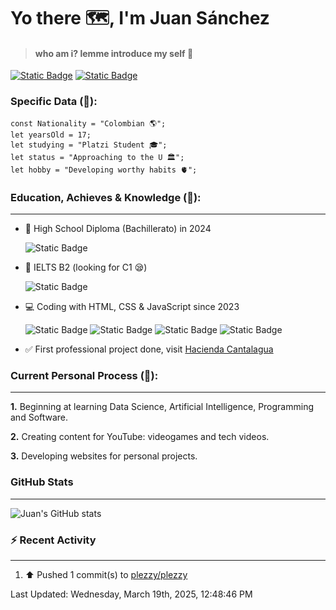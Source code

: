 # Yo there 🗺️, I'm Juan Sánchez
> #### who am i? lemme introduce my self 🫡


[![Static Badge](https://img.shields.io/badge/Plezzy-%23FF0000?style=for-the-badge&logo=youtube)](https://www.youtube.com/channel/UC1nW5nCh521CeDUNMLo5NiQ)
[![Static Badge](https://img.shields.io/badge/juanpsaniba-%23FF0069?style=for-the-badge&logo=instagram)](https://www.instagram.com/juanpsaniba/)


### Specific Data  (💎):
    const Nationality = "Colombian 🌎";
    let yearsOld = 17;
    let studying = "Platzi Student 🎓";
    let status = "Approaching to the U 🏛️";
    let hobby = "Developing worthy habits 🫀";

### Education, Achieves & Knowledge (🧠):

------------

- 🏫 High School Diploma (Bachillerato) in 2024

    ![Static Badge](https://img.shields.io/badge/ICFES%20-c02730?style=for-the-badge&label=MATH%3A%20100%2F100&labelColor=%2301acc0)

- 🔴 IELTS B2 (looking for C1 😪)

    ![Static Badge](https://img.shields.io/badge/-IELTS-cf1a35?style=for-the-badge&label=Overall%3A%206.5&labelColor=dfdfdf)
- 💻 Coding with HTML, CSS & JavaScript since 2023

    ![Static Badge](https://img.shields.io/badge/-JavaScript-F7DF1E?style=for-the-badge&logo=javascript&logoColor=black&logoSize=auto)	![Static Badge](https://img.shields.io/badge/-css-663399?style=for-the-badge&logo=css&logoColor=white&logoSize=auto)	![Static Badge](https://img.shields.io/badge/HTML5-E34F26?style=for-the-badge&logo=html5&logoColor=white&logoSize=auto)	![Static Badge](https://img.shields.io/badge/-sass-CC6699?style=for-the-badge&logo=sass&logoColor=white&logoSize=auto)

- ✅ First professional project done, visit [Hacienda Cantalagua](https://agropecuariacantalagua.com "Hacienda Cantalagua")

### Current Personal Process (💪):

------------

**1.** Beginning at learning Data Science, Artificial Intelligence, Programming and Software.

**2.** Creating content for YouTube: videogames and tech videos.

**3.** Developing websites for personal projects.


### GitHub Stats

------------

![Juan's GitHub stats](https://github-readme-stats.vercel.app/api?username=plezzy&show_icons=true&theme=merko)

### :zap: Recent Activity
------------

<!--RECENT_ACTIVITY:start-->
1. ⬆️ Pushed 1 commit(s) to [plezzy/plezzy](https://github.com/plezzy/plezzy)<br>
<!--RECENT_ACTIVITY:end-->
<!--RECENT_ACTIVITY:last_update-->
Last Updated: Wednesday, March 19th, 2025, 12:48:46 PM
<!--RECENT_ACTIVITY:last_update_end-->
